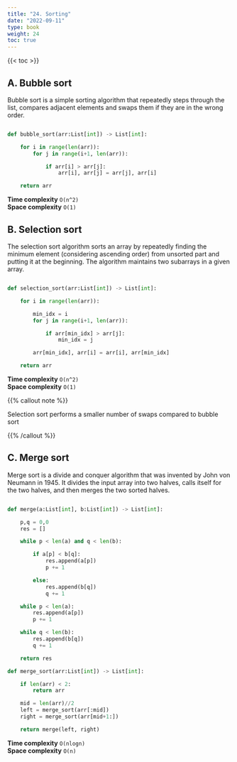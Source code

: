 ```yaml
---
title: "24. Sorting"
date: "2022-09-11"
type: book
weight: 24
toc: true
---
```


{{< toc >}}

## A. Bubble sort

Bubble sort is a simple sorting algorithm that repeatedly steps through the list, compares adjacent elements and swaps them if they are in the wrong order.

```python

def bubble_sort(arr:List[int]) -> List[int]:

    for i in range(len(arr)):
        for j in range(i+1, len(arr)):

            if arr[i] > arr[j]:
                arr[i], arr[j] = arr[j], arr[i]

    return arr

```

**Time complexity** `O(n^2)` \
**Space complexity** `O(1)`

## B. Selection sort

The selection sort algorithm sorts an array by repeatedly finding the minimum element (considering ascending order) from unsorted part and putting it at the beginning. The algorithm maintains two subarrays in a given array.

```python

def selection_sort(arr:List[int]) -> List[int]:

    for i in range(len(arr)):

        min_idx = i
        for j in range(i+1, len(arr)):

            if arr[min_idx] > arr[j]:
                min_idx = j

        arr[min_idx], arr[i] = arr[i], arr[min_idx]

    return arr

```

**Time complexity** `O(n^2)` \
**Space complexity** `O(1)`

{{% callout note %}}

Selection sort performs a smaller number of swaps compared to bubble sort

{{% /callout %}}

## C. Merge sort

Merge sort is a divide and conquer algorithm that was invented by John von Neumann in 1945. It divides the input array into two halves, calls itself for the two halves, and then merges the two sorted halves.

```python

def merge(a:List[int], b:List[int]) -> List[int]:

    p,q = 0,0
    res = []

    while p < len(a) and q < len(b):

        if a[p] < b[q]:
            res.append(a[p])
            p += 1

        else:
            res.append(b[q])
            q += 1

    while p < len(a):
        res.append(a[p])
        p += 1

    while q < len(b):
        res.append(b[q])
        q += 1

    return res

def merge_sort(arr:List[int]) -> List[int]:

    if len(arr) < 2:
        return arr

    mid = len(arr)//2
    left = merge_sort(arr[:mid])
    right = merge_sort(arr[mid+1:])

    return merge(left, right)

```

**Time complexity** `O(nlogn)` \
**Space complexity** `O(n)`
